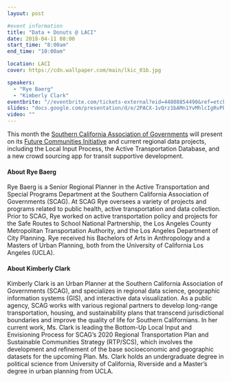```yaml
---
layout: post

#event information
title: "Data + Donuts @ LACI"
date: 2018-04-11 08:00
start_time: "8:00am"
end_time: "10:00am"

location: LACI
cover: https://cdn.wallpaper.com/main/lkic_01b.jpg

speakers:
  - "Rye Baerg"
  - "Kimberly Clark"
eventbrite: "//eventbrite.com/tickets-external?eid=44808854490&ref=etckt"
slides: "docs.google.com/presentation/d/e/2PACX-1vQrz1bAMn1YvMhlcIgRvPb-4Sg7o8FtwhyqMGigp7k6Gse1O8Vahztums3COI_JJvEFZZI2x6ZDmiHk/embed?start=false&loop=false&delayms=3000"
video: ""
---
```


This month the [Southern California Association of Governments](http://www.scag.ca.gov/Pages/default.aspx) will present on its [Future Communities Initiative](https://www.scag.ca.gov/Documents/Final_scagFutureCommunitiesFramework.pdf) and current regional data projects, including the Local Input Process, the Active Transportation Database, and a new crowd sourcing app for transit supportive development.

#### About Rye Baerg

Rye Baerg is a Senior Regional Planner in the Active Transportation and Special Programs Department at the Southern California Association of Governments (SCAG). At SCAG Rye oversees a variety of projects and programs related to public health, active transportation and data collection. Prior to SCAG, Rye worked on active transportation policy and projects for the Safe Routes to School National Partnership, the Los Angeles County Metropolitan Transportation Authority, and the Los Angeles Department of City Planning. Rye received his Bachelors of Arts in Anthropology and a Masters of Urban Planning, both from the University of California Los Angeles (UCLA).

#### About Kimberly Clark

Kimberly Clark is an Urban Planner at the Southern California Association of Governments (SCAG), and specializes in regional data science, geographic information systems (GIS), and interactive data visualization. As a public agency, SCAG works with various regional partners to develop long-range transportation, housing, and sustainability plans that transcend jurisdictional boundaries and improve the quality of life for Southern Californians. In her current work, Ms. Clark is leading the Bottom-Up Local Input and Envisioning Process for SCAG’s 2020 Regional Transportation Plan and Sustainable Communities Strategy (RTP/SCS), which involves the development and refinement of the base socioeconomic and geographic datasets for the upcoming Plan. Ms. Clark holds an undergraduate degree in political science from University of California, Riverside and a Master’s degree in urban planning from UCLA.
